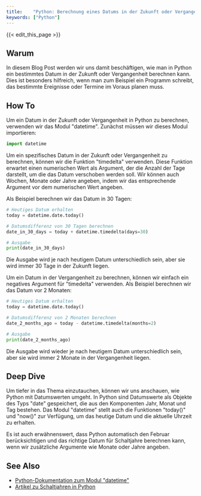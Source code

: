 ```yaml
---
title:    "Python: Berechnung eines Datums in der Zukunft oder Vergangenheit"
keywords: ["Python"]
---
```


{{< edit_this_page >}}

## Warum
In diesem Blog Post werden wir uns damit beschäftigen, wie man in Python ein bestimmtes Datum in der Zukunft oder Vergangenheit berechnen kann. Dies ist besonders hilfreich, wenn man zum Beispiel ein Programm schreibt, das bestimmte Ereignisse oder Termine im Voraus planen muss.

## How To
Um ein Datum in der Zukunft oder Vergangenheit in Python zu berechnen, verwenden wir das Modul "datetime". Zunächst müssen wir dieses Modul importieren:

```Python
import datetime
```

Um ein spezifisches Datum in der Zukunft oder Vergangenheit zu berechnen, können wir die Funktion "timedelta" verwenden. Diese Funktion erwartet einen numerischen Wert als Argument, der die Anzahl der Tage darstellt, um die das Datum verschoben werden soll. Wir können auch Wochen, Monate oder Jahre angeben, indem wir das entsprechende Argument vor dem numerischen Wert angeben.

Als Beispiel berechnen wir das Datum in 30 Tagen:

```Python
# Heutiges Datum erhalten
today = datetime.date.today()

# Datumsdifferenz von 30 Tagen berechnen
date_in_30_days = today + datetime.timedelta(days=30)

# Ausgabe
print(date_in_30_days)
```

Die Ausgabe wird je nach heutigem Datum unterschiedlich sein, aber sie wird immer 30 Tage in der Zukunft liegen.

Um ein Datum in der Vergangenheit zu berechnen, können wir einfach ein negatives Argument für "timedelta" verwenden. Als Beispiel berechnen wir das Datum vor 2 Monaten:

```Python
# Heutiges Datum erhalten
today = datetime.date.today()

# Datumsdifferenz von 2 Monaten berechnen
date_2_months_ago = today - datetime.timedelta(months=2)

# Ausgabe
print(date_2_months_ago)
```

Die Ausgabe wird wieder je nach heutigem Datum unterschiedlich sein, aber sie wird immer 2 Monate in der Vergangenheit liegen.

## Deep Dive
Um tiefer in das Thema einzutauchen, können wir uns anschauen, wie Python mit Datumswerten umgeht. In Python sind Datumswerte als Objekte des Typs "date" gespeichert, die aus den Komponenten Jahr, Monat und Tag bestehen. Das Modul "datetime" stellt auch die Funktionen "today()" und "now()" zur Verfügung, um das heutige Datum und die aktuelle Uhrzeit zu erhalten.

Es ist auch erwähnenswert, dass Python automatisch den Februar berücksichtigen und das richtige Datum für Schaltjahre berechnen kann, wenn wir zusätzliche Argumente wie Monate oder Jahre angeben.

## See Also
- [Python-Dokumentation zum Modul "datetime"](https://docs.python.org/3/library/datetime.html)
- [Artikel zu Schaltjahren in Python](https://www.digitalocean.com/community/tutorials/how-to-find-leap-years-in-python-3)
